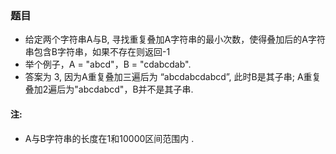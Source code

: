 ### 题目
* 给定两个字符串A与B, 寻找重复叠加A字符串的最小次数，使得叠加后的A字符串包含B字符串，如果不存在则返回-1
* 举个例子，A = "abcd"，B = "cdabcdab".
* 答案为 3, 因为A重复叠加三遍后为 “abcdabcdabcd”, 此时B是其子串; A重复叠加2遍后为"abcdabcd"，B并不是其子串.

#### 注:
* A与B字符串的长度在1和10000区间范围内 .